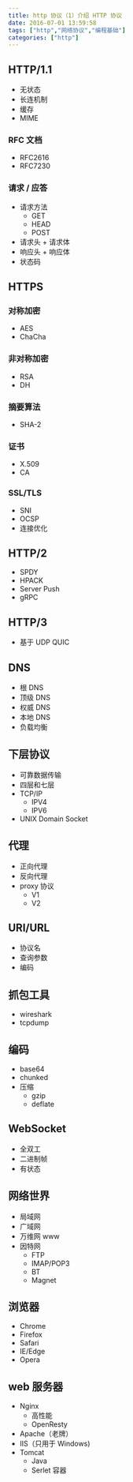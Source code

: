 ```yaml
---
title: http 协议（1）介绍 HTTP 协议
date: 2016-07-01 13:59:58
tags: ["http","网络协议","编程基础"]
categories: ["http"]
---
```


## HTTP/1.1

- 无状态
- 长连机制
- 缓存
- MIME

### RFC 文档

- RFC2616
- RFC7230

### 请求 / 应答

- 请求方法
    - GET
    - HEAD
    - POST
- 请求头 + 请求体
- 响应头 + 响应体
- 状态码

## HTTPS

### 对称加密

- AES
- ChaCha

### 非对称加密

- RSA
- DH

### 摘要算法

- SHA-2

### 证书

- X.509
- CA

### SSL/TLS

- SNI
- OCSP
- 连接优化

## HTTP/2

- SPDY
- HPACK
- Server Push
- gRPC

## HTTP/3

- 基于 UDP QUIC

## DNS

- 根 DNS
- 顶级 DNS
- 权威 DNS
- 本地 DNS
- 负载均衡

## 下层协议

- 可靠数据传输
- 四层和七层
- TCP/IP
    - IPV4
    - IPV6
- UNIX Domain Socket

## 代理

- 正向代理
- 反向代理
- proxy 协议
    - V1
    - V2

## URI/URL

- 协议名
- 查询参数
- 编码

## 抓包工具

- wireshark
- tcpdump

## 编码

- base64
- chunked
- 压缩
    - gzip
    - deflate

## WebSocket

- 全双工
- 二进制帧
- 有状态

## 网络世界

- 局域网
- 广域网
- 万维网 www
- 因特网
    - FTP
    - IMAP/POP3
    - BT
    - Magnet

## 浏览器

- Chrome
- Firefox
- Safari
- IE/Edge
- Opera

## web 服务器

- Nginx
    - 高性能
    - OpenResty
- Apache（老牌）
- IIS（只用于 Windows)
- Tomcat
    - Java
    - Serlet 容器


